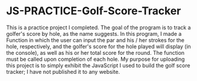 # JS-PRACTICE-Golf-Score-Tracker
This is a practice project I completed. The goal of the program is to track a golfer's score by hole, as the name suggests. In this program, I made a Function in which the user can input the par and his / her strokes for the hole, respectively, and the golfer's score for the hole played will display (in the console), as well as his or her total score for the round. The function must be called upon completion of each hole.
My purpose for uploading this project is to simply exhibit the JavaScript I used to build the golf score tracker; I have not published it to any website.
